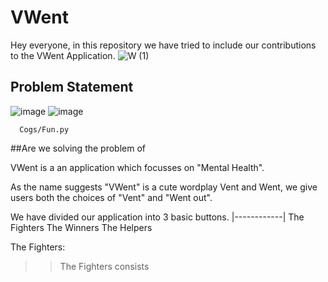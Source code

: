# VWent
Hey everyone, in this repository we have tried to include our contributions to the VWent Application.
![W (1)](https://user-images.githubusercontent.com/103282903/225692273-8e06291d-7947-4210-a753-47f29c4a7491.png)


## Problem Statement


![image](https://user-images.githubusercontent.com/103282903/225695113-df7a8491-7a8b-45e1-b8c3-c1cdac93b436.png)
![image](https://user-images.githubusercontent.com/103282903/225696006-cbb98f29-d1e5-4463-9e17-fcfa9bdd6417.png)


```http
  Cogs/Fun.py
```


##Are we solving the problem of 

VWent is a an application which focusses on "Mental Health".

As the name suggests "VWent" is a cute wordplay Vent and Went, we give users both the choices of "Vent" and "Went out".

We have divided our application into 3 basic buttons.
|------------|
The Fighters
The Winners
The Helpers

The Fighters:
>> The Fighters consists 

